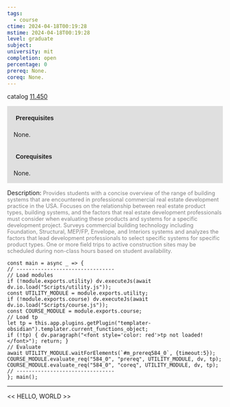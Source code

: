 ```yaml
---
tags:
  - course
ctime: 2024-04-18T00:19:28
mstime: 2024-04-18T00:19:28
level: graduate
subject: 
university: mit
completion: open
percentage: 0
prereq: None.
coreq: None.
---
```


catalog [11.450](http://student.mit.edu/catalog/m11c.html#11.450)

<span style="display: block; padding: 15px; background-color: rgb(100, 100, 100, 0.2);"><font id="m_prereq584_0" style="display: block; font-family: Arial, sans-serif; font-weight: bold; padding: 5px">Prerequisites</font><br><span id="prereq584_0">None.</span></span>
<span style="display: block; padding: 15px; background-color: rgb(100, 100, 100, 0.2);"><font id="m_coreq584_0" style="display: block; font-family: Arial, sans-serif; font-weight: bold; padding: 5px">Corequisites</font><br><span id="coreq584_0">None.</span></span>

<font style="">Description:</font>
<font style="color: grey; font-size: 0.8rem;">Provides students with a concise overview of the range of building systems that are encountered in professional commercial real estate development practice in the USA. Focuses on the relationship between real estate product types, building systems, and the factors that real estate development professionals must consider when evaluating these products and systems for a specific development project. Surveys commercial building technology including Foundation, Structural, MEP/FP, Envelope, and Interiors systems and analyzes the factors that lead development professionals to select specific systems for specific product types. One or more field trips to active construction sites may be scheduled during non-class hours based on student availability.</font>

```dataviewjs
const main = async _ => {
// --------------------------------
// Load modules
if (!module.exports.utility) dv.executeJs(await dv.io.load("Scripts/utility.js"));
const UTILITY_MODULE = module.exports.utility;
if (!module.exports.course) dv.executeJs(await dv.io.load("Scripts/course.js"));
const COURSE_MODULE = module.exports.course;
// Load tp
let tp = this.app.plugins.getPlugin("templater-obsidian").templater.current_functions_object;
if (!tp) { dv.paragraph("<font style='color: red'>tp not loaded!</font>"); return; }
// Evaluate
await UTILITY_MODULE.waitForElements(`#m_prereq584_0`, {timeout:5});
COURSE_MODULE.evaluate_req("584_0", "prereq", UTILITY_MODULE, dv, tp);
COURSE_MODULE.evaluate_req("584_0", "coreq", UTILITY_MODULE, dv, tp);
// --------------------------------
}; main();
```

---

<< HELLO, WORLD >>
